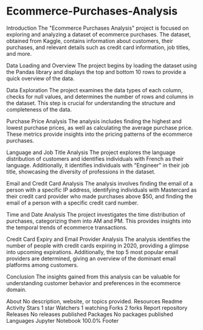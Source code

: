 # Ecommerce-Purchases-Analysis
Introduction
The "Ecommerce Purchases Analysis" project is focused on exploring and analyzing a dataset of ecommerce purchases. The dataset, obtained from Kaggle, contains information about customers, their purchases, and relevant details such as credit card information, job titles, and more.

Data Loading and Overview
The project begins by loading the dataset using the Pandas library and displays the top and bottom 10 rows to provide a quick overview of the data.

Data Exploration
The project examines the data types of each column, checks for null values, and determines the number of rows and columns in the dataset. This step is crucial for understanding the structure and completeness of the data.

Purchase Price Analysis
The analysis includes finding the highest and lowest purchase prices, as well as calculating the average purchase price. These metrics provide insights into the pricing patterns of the ecommerce purchases.

Language and Job Title Analysis
The project explores the language distribution of customers and identifies individuals with French as their language. Additionally, it identifies individuals with "Engineer" in their job title, showcasing the diversity of professions in the dataset.

Email and Credit Card Analysis
The analysis involves finding the email of a person with a specific IP address, identifying individuals with Mastercard as their credit card provider who made purchases above $50, and finding the email of a person with a specific credit card number.

Time and Date Analysis
The project investigates the time distribution of purchases, categorizing them into AM and PM. This provides insights into the temporal trends of ecommerce transactions.

Credit Card Expiry and Email Provider Analysis
The analysis identifies the number of people with credit cards expiring in 2020, providing a glimpse into upcoming expirations. Additionally, the top 5 most popular email providers are determined, giving an overview of the dominant email platforms among customers.

Conclusion
The insights gained from this analysis can be valuable for understanding customer behavior and preferences in the ecommerce domain.

About
No description, website, or topics provided.
Resources
 Readme
 Activity
Stars
 1 star
Watchers
 1 watching
Forks
 2 forks
Report repository
Releases
No releases published
Packages
No packages published
Languages
Jupyter Notebook
100.0%
Footer
